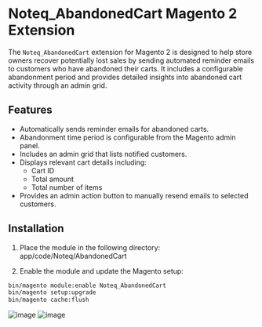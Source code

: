 # Noteq_AbandonedCart Magento 2 Extension

The `Noteq_AbandonedCart` extension for Magento 2 is designed to help store owners recover potentially lost sales by sending automated reminder emails to customers who have abandoned their carts. It includes a configurable abandonment period and provides detailed insights into abandoned cart activity through an admin grid.

## Features

- Automatically sends reminder emails for abandoned carts.
- Abandonment time period is configurable from the Magento admin panel.
- Includes an admin grid that lists notified customers.
- Displays relevant cart details including:
  - Cart ID
  - Total amount
  - Total number of items
- Provides an admin action button to manually resend emails to selected customers.

## Installation

1. Place the module in the following directory:
app/code/Noteq/AbandonedCart

2. Enable the module and update the Magento setup:

```bash
bin/magento module:enable Noteq_AbandonedCart
bin/magento setup:upgrade
bin/magento cache:flush
```

![image](https://github.com/user-attachments/assets/3ac834c3-2ce5-49a4-bb5d-896aab80a6ab)
![image](https://github.com/user-attachments/assets/c15f5e7c-bab0-4f63-9237-b41e78ab08aa)

